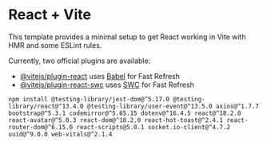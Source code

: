 # React + Vite

This template provides a minimal setup to get React working in Vite with HMR and some ESLint rules.

Currently, two official plugins are available:

- [@vitejs/plugin-react](https://github.com/vitejs/vite-plugin-react/blob/main/packages/plugin-react/README.md) uses [Babel](https://babeljs.io/) for Fast Refresh
- [@vitejs/plugin-react-swc](https://github.com/vitejs/vite-plugin-react-swc) uses [SWC](https://swc.rs/) for Fast Refresh

```
npm install @testing-library/jest-dom@^5.17.0 @testing-library/react@^13.4.0 @testing-library/user-event@^13.5.0 axios@^1.7.7 bootstrap@^5.3.1 codemirror@^5.65.15 dotenv@^16.4.5 react@^18.2.0 react-avatar@^5.0.3 react-dom@^18.2.0 react-hot-toast@^2.4.1 react-router-dom@^6.15.0 react-scripts@5.0.1 socket.io-client@^4.7.2 uuid@^9.0.0 web-vitals@^2.1.4
```